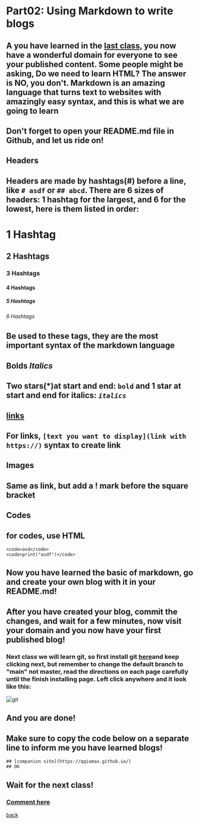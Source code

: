 # Part02: Using Markdown to write blogs
## A you have learned in the [last class](https://qqiumax.github.io/blog/get-your-github-domain/), you now have a wonderful domain for everyone to see your published content. Some people might be asking, Do we need to learn HTML? The answer is NO, you don't. Markdown is an amazing language that turns text to websites with amazingly easy syntax, and this is what we are going to learn

## Don't forget to open your README.md file in Github, and let us ride on!

## **Headers**
## Headers are made by hashtags(#) before a line, like <code># asdf</code> or <code>## abcd</code>. There are 6 sizes of headers: 1 hashtag for the largest, and 6 for the lowest, here is them listed in order:
# 1 Hashtag
## 2 Hashtags
### 3 Hashtags
#### 4 Hashtags
##### 5 Hashtags
###### 6 Hashtags
## Be used to these tags, they are the most important syntax of the markdown language

## **Bolds** *Italics*
## Two stars(*)at start and end: <code>**bold**</code> and 1 star at start and end for italics: <code>*italics*</code>

## [links](https://qqiumax.github.io/blog/write-blog-using-markdown/)
## For links, <code>[text you want to display](link with https://)</code> syntax to create link

## **Images**
## Same as link, but add a ! mark before the square bracket

## Codes
## for codes, use HTML 
    <code>asd</code>
    <code>print("asdf")</code>

## Now you have learned the basic of markdown, go and create your own blog with it in your README.md!
## After you have created your blog, commit the changes, and wait for a few minutes, now visit your domain and you now have your first published blog!

### Next class we will learn git, so first install git [here](https://git-scm.com/downloads)and keep clicking next, but remember to change the default branch to "main" not master, read the directions on each page carefully until the finish installing page. Left click anywhere and it look like this:
![git](https://qqiumax.github.io/blog/write-blog-using-markdown/git.png)
## And you are done!

## Make sure to copy the code below on a separate line to inform me you have learned blogs!

    ## [companion site](https://qqiumax.github.io/)
    ## OK

## Wait for the next class!
### **[Comment here](https://qqiumax.github.io/comment/)**

[back](https://qqiumax.github.io/blog/)
